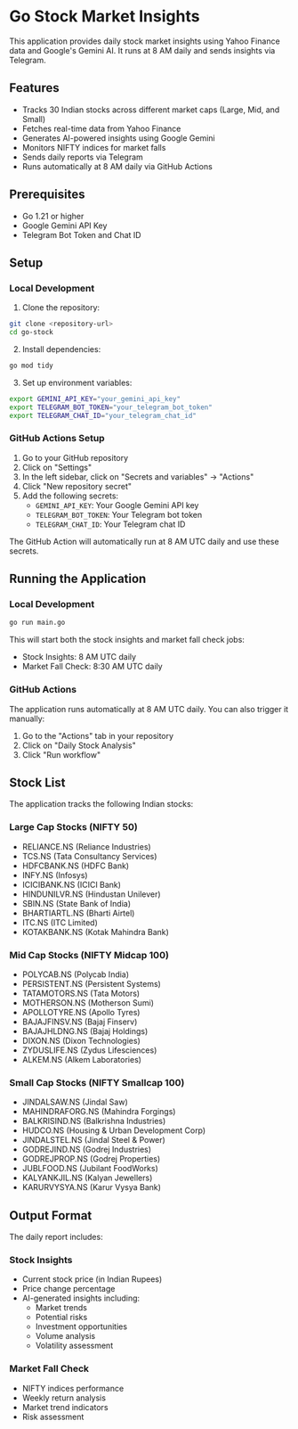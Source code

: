 # Go Stock Market Insights

This application provides daily stock market insights using Yahoo Finance data and Google's Gemini AI. It runs at 8 AM daily and sends insights via Telegram.

## Features

- Tracks 30 Indian stocks across different market caps (Large, Mid, and Small)
- Fetches real-time data from Yahoo Finance
- Generates AI-powered insights using Google Gemini
- Monitors NIFTY indices for market falls
- Sends daily reports via Telegram
- Runs automatically at 8 AM daily via GitHub Actions

## Prerequisites

- Go 1.21 or higher
- Google Gemini API Key
- Telegram Bot Token and Chat ID

## Setup

### Local Development

1. Clone the repository:
```bash
git clone <repository-url>
cd go-stock
```

2. Install dependencies:
```bash
go mod tidy
```

3. Set up environment variables:
```bash
export GEMINI_API_KEY="your_gemini_api_key"
export TELEGRAM_BOT_TOKEN="your_telegram_bot_token"
export TELEGRAM_CHAT_ID="your_telegram_chat_id"
```

### GitHub Actions Setup

1. Go to your GitHub repository
2. Click on "Settings"
3. In the left sidebar, click on "Secrets and variables" → "Actions"
4. Click "New repository secret"
5. Add the following secrets:
   - `GEMINI_API_KEY`: Your Google Gemini API key
   - `TELEGRAM_BOT_TOKEN`: Your Telegram bot token
   - `TELEGRAM_CHAT_ID`: Your Telegram chat ID

The GitHub Action will automatically run at 8 AM UTC daily and use these secrets.

## Running the Application

### Local Development
```bash
go run main.go
```

This will start both the stock insights and market fall check jobs:
- Stock Insights: 8 AM UTC daily
- Market Fall Check: 8:30 AM UTC daily

### GitHub Actions
The application runs automatically at 8 AM UTC daily. You can also trigger it manually:
1. Go to the "Actions" tab in your repository
2. Click on "Daily Stock Analysis"
3. Click "Run workflow"

## Stock List

The application tracks the following Indian stocks:

### Large Cap Stocks (NIFTY 50)
- RELIANCE.NS (Reliance Industries)
- TCS.NS (Tata Consultancy Services)
- HDFCBANK.NS (HDFC Bank)
- INFY.NS (Infosys)
- ICICIBANK.NS (ICICI Bank)
- HINDUNILVR.NS (Hindustan Unilever)
- SBIN.NS (State Bank of India)
- BHARTIARTL.NS (Bharti Airtel)
- ITC.NS (ITC Limited)
- KOTAKBANK.NS (Kotak Mahindra Bank)

### Mid Cap Stocks (NIFTY Midcap 100)
- POLYCAB.NS (Polycab India)
- PERSISTENT.NS (Persistent Systems)
- TATAMOTORS.NS (Tata Motors)
- MOTHERSON.NS (Motherson Sumi)
- APOLLOTYRE.NS (Apollo Tyres)
- BAJAJFINSV.NS (Bajaj Finserv)
- BAJAJHLDNG.NS (Bajaj Holdings)
- DIXON.NS (Dixon Technologies)
- ZYDUSLIFE.NS (Zydus Lifesciences)
- ALKEM.NS (Alkem Laboratories)

### Small Cap Stocks (NIFTY Smallcap 100)
- JINDALSAW.NS (Jindal Saw)
- MAHINDRAFORG.NS (Mahindra Forgings)
- BALKRISIND.NS (Balkrishna Industries)
- HUDCO.NS (Housing & Urban Development Corp)
- JINDALSTEL.NS (Jindal Steel & Power)
- GODREJIND.NS (Godrej Industries)
- GODREJPROP.NS (Godrej Properties)
- JUBLFOOD.NS (Jubilant FoodWorks)
- KALYANKJIL.NS (Kalyan Jewellers)
- KARURVYSYA.NS (Karur Vysya Bank)

## Output Format

The daily report includes:

### Stock Insights
- Current stock price (in Indian Rupees)
- Price change percentage
- AI-generated insights including:
  - Market trends
  - Potential risks
  - Investment opportunities
  - Volume analysis
  - Volatility assessment

### Market Fall Check
- NIFTY indices performance
- Weekly return analysis
- Market trend indicators
- Risk assessment
